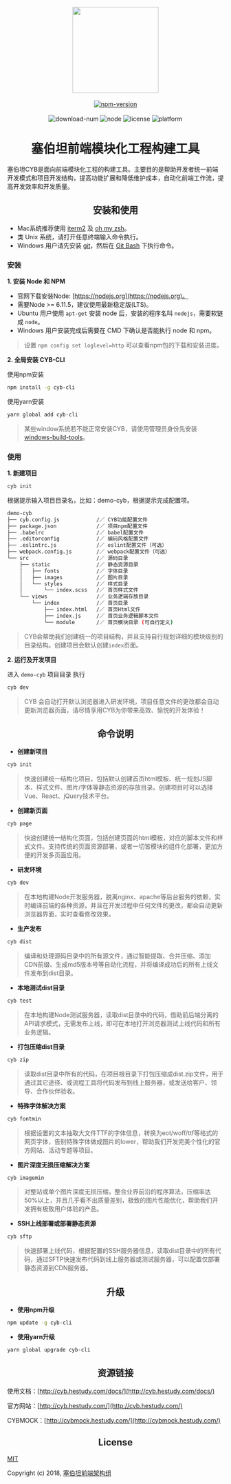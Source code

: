 <p align="center">
  <a href="http://cyb.hestudy.com" target="_blank">
    <img width="200" src="./.cyb/lib/cyb-logo.png">
  </a>
  <br>
  <br>
  <a href="https://www.npmjs.com/package/cyb-cli">
  <img src="https://img.shields.io/npm/v/cyb-cli.svg" alt="npm-version"></a>
  <br>
  <br>
  <img src="https://img.shields.io/npm/dm/cyb-cli.svg" alt="download-num">
  <img src="https://img.shields.io/badge/node-%3E=6.11.5-brightgreen.svg" alt="node">
  <img src="https://img.shields.io/npm/l/cyb-cli.svg" alt="license">
  <img src="https://img.shields.io/badge/platform-MacOS%7CLinux%7CWindows-lightgrey.svg" alt="platform">
  <br>
</p>

<h1 align="center">塞伯坦前端模块化工程构建工具</h1>
塞伯坦CYB是面向前端模块化工程的构建工具。主要目的是帮助开发者统一前端开发模式和项目开发结构，提高功能扩展和降低维护成本，自动化前端工作流，提高开发效率和开发质量。

<h2 align="center">安装和使用</h2>

- Mac系统推荐使用 [iterm2](http://iterm2.com/) 及 [oh my zsh](http://ohmyz.sh/)。
- 类 Unix 系统，请打开任意终端输入命令执行。
- Windows 用户请先安装 [git](http://git-scm.com/)，然后在 [Git Bash](http://git-for-windows.github.io/) 下执行命令。

### 安装

**1. 安装 Node 和 NPM**

- 官网下载安装Node: [https://nodejs.org](https://nodejs.org)。
- 需要Node >= 6.11.5，建议使用最新稳定版(LTS)。
- Ubuntu 用户使用 `apt-get` 安装 node 后，安装的程序名叫 `nodejs`，需要软链成 `node`。
- Windows 用户安装完成后需要在 CMD 下确认是否能执行 node 和 npm。

> 设置 `npm config set loglevel=http` 可以查看npm包的下载和安装进度。

**2. 全局安装 CYB-CLI**

使用npm安装

``` bash
npm install -g cyb-cli
```

使用yarn安装

``` bash
yarn global add cyb-cli
```

> 某些window系统若不能正常安装CYB，请使用管理员身份先安装[windows-build-tools](https://github.com/felixrieseberg/windows-build-tools)。

### 使用

**1. 新建项目**

```bash
cyb init
```

根据提示输入项目目录名，比如：demo-cyb，根据提示完成配置项。

```bash
demo-cyb
├── cyb.config.js            /／ CYB功能配置文件
├── package.json             /／ 项目npm配置文件
├── .babelrc                 /／ babel配置文件
├── .editorconfig            /／ 编码风格配置文件
├── .eslintrc.js             /／ eslint配置文件（可选）
├── webpack.config.js        /／ webpack配置文件（可选）
└── src                      /／ 源码目录
    ├── static               /／ 静态资源目录
    │   ├── fonts            /／ 字体目录
    │   ├── images           /／ 图片目录
    │   └── styles           /／ 样式目录
    │       └── index.scss   /／ 首页样式文件
    └── views                /／ 业务逻辑存放目录
        └── index            /／ 首页目录
            ├── index.html   /／ 首页Html文件
            ├── index.js     /／ 首页业务逻辑脚本文件
            └── module       /／ 首页模块目录 (可自行定义)
```

> CYB会帮助我们创建统一的项目结构，并且支持自行规划详细的模块级别的目录结构。创建项目会默认创建`index`页面。

**2. 运行及开发项目**

进入 `demo-cyb` 项目目录 执行

```bash
cyb dev
```

> CYB 会自动打开默认浏览器进入研发环境，项目任意文件的更改都会自动更新浏览器页面，请尽情享用CYB为你带来高效、愉悦的开发体验！

<h2 align="center">命令说明</h2>

- **创建新项目**

```bash
cyb init
```

> 快速创建统一结构化项目，包括默认创建首页html模板、统一规划JS脚本、样式文件、图片/字体等静态资源的存放目录。创建项目时可以选择Vue、React、jQuery技术平台。

- **创建新页面**

```bash
cyb page
```

> 快速创建统一结构化页面，包括创建页面的html模板，对应的脚本文件和样式文件。支持传统的页面资源部署，或者一切皆模块的组件化部署，更加方便的开发多页面应用。

- **研发环境**

```bash
cyb dev
```

> 在本地构建Node开发服务器，脱离nginx、apache等后台服务的依赖，实时编译前端的各种资源，并且在开发过程中任何文件的更改，都会自动更新浏览器界面，实时查看修改效果。

- **生产发布**

```bash
cyb dist
```

> 编译和处理源码目录中的所有源文件，通过智能提取、合并压缩、添加CDN前缀、生成md5版本号等自动化流程，并将编译成功后的所有上线文件发布到dist目录。

- **本地测试dist目录**

```bash
cyb test
```

> 在本地构建Node测试服务器，读取dist目录中的代码，借助前后端分离的API请求模式，无需发布上线，即可在本地打开浏览器测试上线代码和所有业务逻辑。

- **打包压缩dist目录**

```bash
cyb zip
```

> 读取dist目录中所有的代码，在项目根目录下打包压缩成dist.zip文件，用于通过其它途径、或流程工具将代码发布到线上服务器，或发送给客户、领导、合作伙伴验收。

- **特殊字体解决方案**

```bash
cyb fontmin
```

> 根据设置的文本抽取大文件TTF的字体信息，转换为eot/woff/ttf等格式的网页字体，告别特殊字体做成图片的lower，帮助我们开发完美个性化的官方网站、活动专题等项目。

- **图片深度无损压缩解决方案**

```bash
cyb imagemin
```

> 对整站或单个图片深度无损压缩，整合业界前沿的程序算法，压缩率达50%以上，并且几乎看不出质量差别，极致的图片性能优化，帮助我们开发拥有极致用户体验的产品。

- **SSH上线部署或部署静态资源**

```bash
cyb sftp
```

> 快速部署上线代码，根据配置的SSH服务器信息，读取dist目录中的所有代码，通过SFTP快速发布代码到线上服务器或测试服务器，可以配置仅部署静态资源到CDN服务器。

<h2 align="center">升级</h2>

- **使用npm升级**

```bash
npm update -g cyb-cli
```

- **使用yarn升级**

```bash
yarn global upgrade cyb-cli
```

<h2 align="center">资源链接</h2>

使用文档：[http://cyb.hestudy.com/docs/](http://cyb.hestudy.com/docs/)

官方网站：[http://cyb.hestudy.com/](http://cyb.hestudy.com/)

CYBMOCK：[http://cybmock.hestudy.com/](http://cybmock.hestudy.com/)

<h2 align="center">License</h2>

[MIT](http://opensource.org/licenses/MIT)

Copyright (c) 2018, [塞伯坦前端架构组](https://github.com/jd-cyb)


